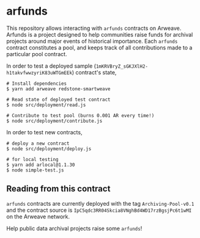 # arfunds

This repository allows interacting with `arfunds` contracts on Arweave. Arfunds is a project designed to help communities raise funds for archival projects around major events of historical importance. Each `arfunds` contract constitutes a pool, and keeps track of all contributions made to a particular pool contract. 

In order to test a deployed sample (`1mKRVBryZ_sGKJXlH2-h1takvfwwzyriK83uWTGmEEk`) contract's state,

```
# Install dependencies
$ yarn add arweave redstone-smartweave

# Read state of deployed test contract
$ node src/deployment/read.js

# Contribute to test pool (burns 0.001 AR every time!)
$ node src/deployment/contribute.js
```

In order to test new contracts, 
```
# deploy a new contract
$ node src/deployment/deploy.js

# for local testing
$ yarn add arlocal@1.1.30
$ node simple-test.js
``` 

## Reading from this contract
`arfunds` contracts are currently deployed with the tag `Archiving-Pool-v0.1` and the contract source is `IpC5qdc3RR04Skcia8VNghBd4WD17rzBgsjPc6t1wMI` on the Arweave network. 

Help public data archival projects raise some `arfunds`!
